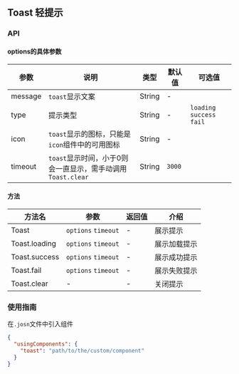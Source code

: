 ## Toast 轻提示

### API

#### options的具体参数
| 参数       | 说明      | 类型       | 默认值       | 可选值      |
|-----------|-----------|-----------|-------------|-------------|
| message | `toast`显示文案 | String | - |  |
| type | 提示类型 | String | - | `loading` `success` `fail` |
| icon | `toast`显示的图标，只能是`icon`组件中的可用图标 | String | - |  |
| timeout | `toast`显示时间，小于0则会一直显示，需手动调用`Toast.clear` | String | `3000` |  |

#### 方法
| 方法名       | 参数      | 返回值       | 介绍 |
|-----------|-----------|-----------|-----------|
| Toast | `options`  `timeout` | - | 展示提示 | 
| Toast.loading | `options`  `timeout` | - | 展示加载提示 |
| Toast.success | `options`  `timeout` | - | 展示成功提示 |
| Toast.fail | `options`  `timeout` | - | 展示失败提示 |
| Toast.clear | - | - | 关闭提示 |

### 使用指南
在`.josn`文件中引入组件
```json
{
  "usingComponents": {
    "toast": "path/to/the/custom/component"
  }
}
```